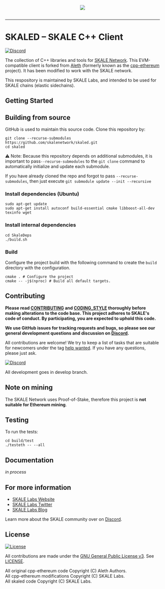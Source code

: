 <div align="center">
  <img src="https://uploads-ssl.webflow.com/5be05ae542686c4ebf192462/5be2f8beb08f6d0fbd2ea797_Skale_Logo_Blue-p-500.png"><br><br>
</div>

-----------------

# SKALED – SKALE C++ Client

[![Discord](https://img.shields.io/discord/534485763354787851.svg)](https://discord.gg/vvUtWJB)

The collection of C++ libraries and tools for [SKALE Network](https://skalelabs.com). This EVM-compatible client is forked from [Aleth](https://github.com/ethereum/aleth) (formerly known as the [cpp-ethereum](http://www.ethdocs.org/en/latest/ethereum-clients/cpp-ethereum/) project). It has been modified to work with the SKALE network.

This respository is maintained by SKALE Labs, and intended to be used for SKALE chains (elastic sidechains).

## Getting Started

## Building from source

GitHub is used to maintain this source code. Clone this repository by:

```
git clone --recurse-submodules https://github.com/skalenetwork/skaled.git
cd skaled
```

⚠️ Note: Because this repository depends on additional submodules, it is important to pass`--recurse-submodules` to the `git clone` command to automatically initialize and update each submodule.

If you have already cloned the repo and forgot to pass `--recurse-submodules`, then just execute `git submodule update --init --recursive`

### Install dependencies (Ubuntu)

```
sudo apt-get update
sudo apt-get install autoconf build-essential cmake libboost-all-dev texinfo wget
```

### Install internal dependencies

```
cd SkaleDeps
./build.sh
```

### Build

Configure the project build with the following command to create the
`build` directory with the configuration.

```shell
cmake . # Configure the project
cmake -- -j$(nproc) # Build all default targets.
```

## Contributing

**Please read [CONTRIBUTING](CONTRIBUTING.md) and [CODING_STYLE](CODING_STYLE.md) thoroughly before making alterations to the code base. This project adheres to SKALE's code of conduct. By participating, you are expected to uphold this code.**

**We use GitHub issues for tracking requests and bugs, so please see our general development questions and discussion on [Discord](https://discord.gg/vvUtWJB).**

All contributions are welcome! We try to keep a list of tasks that are suitable for newcomers under the tag [help wanted](https://github.com/skalenetwork/skaled/labels/help%20wanted). If you have any questions, please just ask.

[![Discord](https://img.shields.io/discord/534485763354787851.svg)](https://discord.gg/vvUtWJB)


All development goes in develop branch.

## Note on mining

The SKALE Network uses Proof-of-Stake, therefore this project is **not suitable for Ethereum mining**.

## Testing

To run the tests:

```
cd build/test
./testeth -- --all
```

## Documentation

_in process_

## For more information
* [SKALE Labs Website](https://skalelabs.com)
* [SKALE Labs Twitter](https://twitter.com/skalelabs)
* [SKALE Labs Blog](https://medium.com/skale)

Learn more about the SKALE community over on [Discord](https://discord.gg/vvUtWJB).


## License

[![License](https://img.shields.io/github/license/skalenetwork/skaled.svg)](LICENSE)

All contributions are made under the [GNU General Public License v3](https://www.gnu.org/licenses/gpl-3.0.en.html). See [LICENSE](LICENSE).

All original cpp-ethereum code Copyright (C) Aleth Authors.  
All cpp-ethereum modifications Copyright (C) SKALE Labs.  
All skaled code Copyright (C) SKALE Labs.
